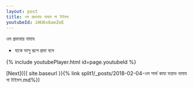 ```yaml
---
layout: post
title: ওম প্রভাবায় নামায গা টাইমস
youtubeId: iHU6s6aeZeE
---
```

 
 
 ওম প্রভাবায় নামায  
 
 -  যাকে ভাসু রূপে প্রভা বলে 
 
  
 
  
 
 
 
 
 
 


{% include youtubePlayer.html id=page.youtubeId %}
 
[Next]({{ site.baseurl }}{% link  split1/_posts/2018-02-04-ওম সার্ভ কাযা ভয়াভ নামায গা টাইমস.md%})
 
